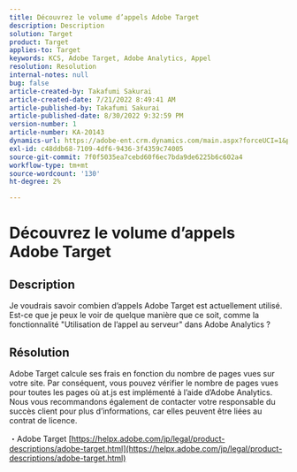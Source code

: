 ```yaml
---
title: Découvrez le volume d’appels Adobe Target
description: Description
solution: Target
product: Target
applies-to: Target
keywords: KCS, Adobe Target, Adobe Analytics, Appel
resolution: Resolution
internal-notes: null
bug: false
article-created-by: Takafumi Sakurai
article-created-date: 7/21/2022 8:49:41 AM
article-published-by: Takafumi Sakurai
article-published-date: 8/30/2022 9:32:59 PM
version-number: 1
article-number: KA-20143
dynamics-url: https://adobe-ent.crm.dynamics.com/main.aspx?forceUCI=1&pagetype=entityrecord&etn=knowledgearticle&id=7fa41b08-d208-ed11-82e4-00224808e7b0
exl-id: c48ddb68-7109-4df6-9436-3f4359c74005
source-git-commit: 7f0f5035ea7cebd60f6ec7bda9de6225b6c602a4
workflow-type: tm+mt
source-wordcount: '130'
ht-degree: 2%

---
```


# Découvrez le volume d’appels Adobe Target

## Description

Je voudrais savoir combien d’appels Adobe Target est actuellement utilisé. Est-ce que je peux le voir de quelque manière que ce soit, comme la fonctionnalité &quot;Utilisation de l’appel au serveur&quot; dans Adobe Analytics ?

## Résolution


Adobe Target calcule ses frais en fonction du nombre de pages vues sur votre site. Par conséquent, vous pouvez vérifier le nombre de pages vues pour toutes les pages où at.js est implémenté à l’aide d’Adobe Analytics. Nous vous recommandons également de contacter votre responsable du succès client pour plus d’informations, car elles peuvent être liées au contrat de licence.

・Adobe Target
[https://helpx.adobe.com/jp/legal/product-descriptions/adobe-target.html](https://helpx.adobe.com/jp/legal/product-descriptions/adobe-target.html)
